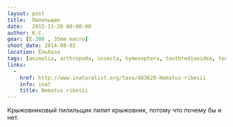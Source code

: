 ```yaml
---
layout: post
title:  Пилильщик
date:   2015-11-28 00:00:00
author: К.С.
gear: [E-300 , 35mm macro]
shoot_date: 2014-08-02
location: Ёльбаза
tags: [animalia, arthropoda, insecta, hymenoptera, tenthredinoidea, tenthredinidae, nematus, nematus ribesii]
links:
  -
    href: http://www.inaturalist.org/taxa/483620-Nematus-ribesii
    info: inat
    title: Nematus ribesii
---
```


Крыжовниковый пилильщик пилит крыжовник, потому что почему бы и нет.
